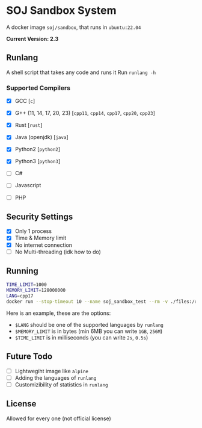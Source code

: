 # SOJ Sandbox System
A docker image `soj/sandbox`, that runs in `ubuntu:22.04`

**Current Version: 2.3**

## Runlang
A shell script that takes any code and runs it
Run `runlang -h`

### Supported Compilers
- [x] GCC [`c`]
- [x] G++ (11, 14, 17, 20, 23) [`cpp11`, `cpp14`, `cpp17`, `cpp20`, `cpp23`]
- [x] Rust [`rust`]
- [x] Java (openjdk) [`java`]
- [x] Python2 [`python2`]
- [x] Python3 [`python3`]
- [ ] C#
- [ ] Javascript
- [ ] PHP


## Security Settings
- [x] Only 1 process
- [x] Time & Memory limit
- [x] No internet connection
- [ ] No Multi-threading (idk how to do)

## Running
```sh
TIME_LIMIT=1000
MEMORY_LIMIT=128000000
LANG=cpp17
docker run --stop-timeout 10 --name soj_sandbox_test --rm -v ./files:/root/files -m $MEMORY_LIMIT --pids-limit 5 -e LANG=$LANG -e TIME_LIMIT=$TIME_LIMIT --entrypoint ./code.sh soj/sandbox
```

Here is an example, these are the options:
- `$LANG` should be one of the supported languages by `runlang`
- `$MEMORY_LIMIT` is in bytes (min 6MB you can write `1GB`, `256M`)
- `$TIME_LIMIT` is in milliseconds (you can write `2s`, `0.5s`)

## Future Todo
- [ ] Lightwegiht image like `alpine`
- [ ] Adding the languages of `runlang`
- [ ] Customizibility of statistics in `runlang`

## License
Allowed for every one (not official license)